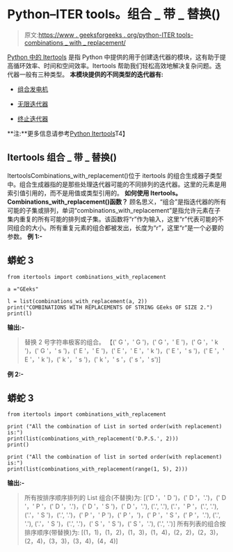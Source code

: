 # Python–ITER tools。组合 _ 带 _ 替换()

> 原文:[https://www . geeksforgeeks . org/python-ITER tools-combinations _ with _ replacement/](https://www.geeksforgeeks.org/python-itertools-combinations_with_replacement/)

[Python 中的 Itertools](https://www.geeksforgeeks.org/python-itertools/) 是指 Python 中提供的用于创建迭代器的模块，这有助于提高循环效率、时间和空间效率。Itertools 帮助我们轻松高效地解决复杂问题。迭代器一般有三种类型。
**本模块提供的不同类型的迭代器有:**

*   [组合发电机](https://www.geeksforgeeks.org/python-itertools/#combine)

*   [无限迭代器](https://www.geeksforgeeks.org/python-itertools/#infinite)

*   [终止迭代器](https://www.geeksforgeeks.org/python-itertools/#terminate)

**注:**更多信息请参考[Python Itertools](https://www.geeksforgeeks.org/python-itertools/)T4】

## Itertools 组合 _ 带 _ 替换()

ItertoolsCombinations_with_replacement()位于 itertools 的组合生成器子类型中。组合生成器指的是那些处理迭代器可能的不同排列的迭代器。这里的元素是用索引值引用的，而不是用值或类型引用的。
**如何使用 Itertools。Combinations_with_replacement()函数？**
顾名思义，“组合”是指迭代器的所有可能的子集或排列，单词“combinations_with_replacement”是指允许元素在子集内重复的所有可能的排列或子集。该函数将“r”作为输入，这里“r”代表可能的不同组合的大小。所有重复元素的组合都被发出，长度为“r”，这里“r”是一个必要的参数。
**例 1:-**

## 蟒蛇 3

```
from itertools import combinations_with_replacement

a ="GEeks"

l = list(combinations_with_replacement(a, 2))
print("COMBINATIONS WITH REPLACEMENTS OF STRING GEeks OF SIZE 2.")
print(l)
```

**输出:-**

> 替换 2 号字符串极客的组合。
> 【(' G '，' G ')，(' G '，' E ')，(' G '，' k ')，(' G '，' s ')，(' E '，' E ')，(' E '，' E '，' k ')，(' E '，' s ')，(' E '，' E '，' k ')，(' k '，' s ')，(' k '，' s '，(' s '，' s')]

**例 2:-**

## 蟒蛇 3

```
from itertools import combinations_with_replacement

print ("All the combination of List in sorted order(with replacement) is:")  
print(list(combinations_with_replacement('D.P.S.', 2)))  
print()  

print ("All the combination of list in sorted order(with replacement) is:")  
print(list(combinations_with_replacement(range(1, 5), 2)))
```

**输出:-**

> 所有按排序顺序排列的 List 组合(不替换)为:
> [('D '，' D ')，(' D '，'.')，(' D '，' P '，(' D '，'.')，(' D '，' S ')，(' D '，'.'), ('.', '.'), ('.'，' P '，('.', '.'), ('.'，' S ')，('.', '.')，(' P '，' P ')，(' P '，')，(' P '，' S '，(' P '，'.'), ('.', '.'), ('.'，' S ')，('.', '.')，(' S '，' S ')，(' S '，'.'), ('.', '.')]
> 所有列表的组合按排序顺序(带替换)为:
> [(1，1)，(1，2)，(1，3)，(1，4)，(2，2)，(2，3)，(2，4)，(3，3)，(3，4)，(4，4)]